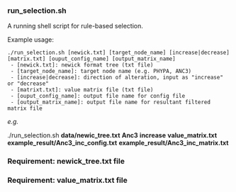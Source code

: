 ### run_selection.sh
A running shell script for rule-based selection.

Example usage:
```
./run_selection.sh [newick.txt] [target_node_name] [increase|decrease] [matrix.txt] [ouput_config_name] [output_matrix_name]
 - [newick.txt]: newick format tree (txt file)
 - [target_node_name]: target node name (e.g. PHYPA, ANC3)
 - [increase|decrease]: direction of alteration, input as "increase" or "decrease"
 - [matrixt.txt]: value matrix file (txt file)
 - [ouput_config_name]: output file name for config file
 - [output_matrix_name]: output file name for resultant filtered matrix file
```

*e.g.*

./run_selection.sh **data/newic_tree.txt** **Anc3** **increase** **value_matrix.txt** **example_result/Anc3_inc_config.txt** **example_result/Anc3_inc_matrix.txt**


### Requirement: newick_tree.txt file
### Requirement: value_matrix.txt file
